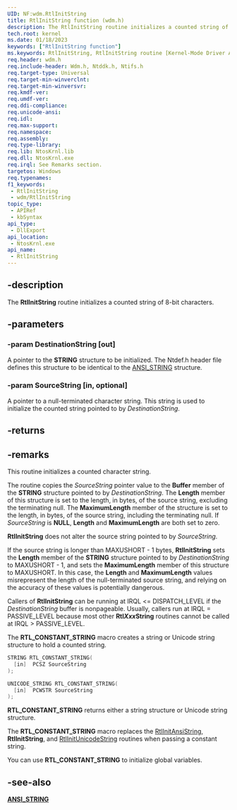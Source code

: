 ```yaml
---
UID: NF:wdm.RtlInitString
title: RtlInitString function (wdm.h)
description: The RtlInitString routine initializes a counted string of 8-bit characters.
tech.root: kernel
ms.date: 01/18/2023
keywords: ["RtlInitString function"]
ms.keywords: RtlInitString, RtlInitString routine [Kernel-Mode Driver Architecture], k109_c0bd87a9-811c-4312-b2b4-e82bdbfa5b8c.xml, kernel.rtlinitstring, wdm/RtlInitString
req.header: wdm.h
req.include-header: Wdm.h, Ntddk.h, Ntifs.h
req.target-type: Universal
req.target-min-winverclnt:
req.target-min-winversvr: 
req.kmdf-ver: 
req.umdf-ver: 
req.ddi-compliance: 
req.unicode-ansi: 
req.idl: 
req.max-support: 
req.namespace: 
req.assembly: 
req.type-library: 
req.lib: NtosKrnl.lib
req.dll: NtosKrnl.exe
req.irql: See Remarks section.
targetos: Windows
req.typenames: 
f1_keywords:
 - RtlInitString
 - wdm/RtlInitString
topic_type:
 - APIRef
 - kbSyntax
api_type:
 - DllExport
api_location:
 - NtosKrnl.exe
api_name:
 - RtlInitString
---
```


## -description

The **RtlInitString** routine initializes a counted string of 8-bit characters.

## -parameters

### -param DestinationString [out]

A pointer to the **STRING** structure to be initialized. The Ntdef.h header file defines this structure to be identical to the [ANSI_STRING](/windows/win32/api/ntdef/ns-ntdef-string) structure.

### -param SourceString [in, optional]

A pointer to a null-terminated character string. This string is used to initialize the counted string pointed to by *DestinationString*.

## -returns

## -remarks

This routine initializes a counted character string.

The routine copies the *SourceString* pointer value to the **Buffer** member of the **STRING** structure pointed to by *DestinationString*. The **Length** member of this structure is set to the length, in bytes, of the source string, excluding the terminating null. The **MaximumLength** member of the structure is set to the length, in bytes, of the source string, including the terminating null. If *SourceString* is **NULL**, **Length** and **MaximumLength** are both set to zero.

**RtlInitString** does not alter the source string pointed to by *SourceString*.

If the source string is longer than MAXUSHORT - 1 bytes, **RtlInitString** sets the **Length** member of the **STRING** structure pointed to by *DestinationString* to MAXUSHORT - 1, and sets the **MaximumLength** member of this structure to MAXUSHORT.  In this case, the **Length** and **MaximumLength** values misrepresent the length of the null-terminated source string, and relying on the accuracy of these values is potentially dangerous.

Callers of **RtlInitString** can be running at IRQL <= DISPATCH_LEVEL if the *DestinationString* buffer is nonpageable. Usually, callers run at IRQL = PASSIVE_LEVEL because most other **Rtl*Xxx*String** routines cannot be called at IRQL > PASSIVE_LEVEL.

The **RTL_CONSTANT_STRING** macro creates a string or Unicode string structure to hold a counted string.

```cpp
STRING RTL_CONSTANT_STRING(
  [in]  PCSZ SourceString
);

UNICODE_STRING RTL_CONSTANT_STRING(
  [in]  PCWSTR SourceString
);
```

**RTL_CONSTANT_STRING** returns either a string structure or Unicode string structure.

The **RTL_CONSTANT_STRING** macro replaces the [RtlInitAnsiString](./nf-wdm-rtlinitansistring.md), **RtlInitString**, and [RtlInitUnicodeString](./nf-wdm-rtlinitunicodestring.md) routines when passing a constant string.

You can use **RTL_CONSTANT_STRING** to initialize global variables.

## -see-also

[**ANSI_STRING**](/windows/win32/api/ntdef/ns-ntdef-string)
